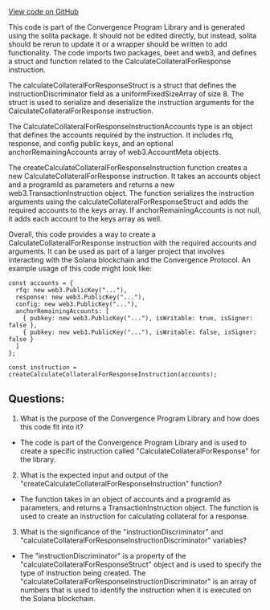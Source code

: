 [View code on GitHub](https://github.com/convergence-rfq/convergence-program-library/risk-engine/js/generated/instructions/calculateCollateralForResponse.ts)

This code is part of the Convergence Program Library and is generated using the solita package. It should not be edited directly, but instead, solita should be rerun to update it or a wrapper should be written to add functionality. The code imports two packages, beet and web3, and defines a struct and function related to the CalculateCollateralForResponse instruction.

The calculateCollateralForResponseStruct is a struct that defines the instructionDiscriminator field as a uniformFixedSizeArray of size 8. The struct is used to serialize and deserialize the instruction arguments for the CalculateCollateralForResponse instruction.

The CalculateCollateralForResponseInstructionAccounts type is an object that defines the accounts required by the instruction. It includes rfq, response, and config public keys, and an optional anchorRemainingAccounts array of web3.AccountMeta objects.

The createCalculateCollateralForResponseInstruction function creates a new CalculateCollateralForResponse instruction. It takes an accounts object and a programId as parameters and returns a new web3.TransactionInstruction object. The function serializes the instruction arguments using the calculateCollateralForResponseStruct and adds the required accounts to the keys array. If anchorRemainingAccounts is not null, it adds each account to the keys array as well.

Overall, this code provides a way to create a CalculateCollateralForResponse instruction with the required accounts and arguments. It can be used as part of a larger project that involves interacting with the Solana blockchain and the Convergence Protocol. An example usage of this code might look like:

```
const accounts = {
  rfq: new web3.PublicKey("..."),
  response: new web3.PublicKey("..."),
  config: new web3.PublicKey("..."),
  anchorRemainingAccounts: [
    { pubkey: new web3.PublicKey("..."), isWritable: true, isSigner: false },
    { pubkey: new web3.PublicKey("..."), isWritable: false, isSigner: false }
  ]
};

const instruction = createCalculateCollateralForResponseInstruction(accounts);
```
## Questions: 
 1. What is the purpose of the Convergence Program Library and how does this code fit into it?
- The code is part of the Convergence Program Library and is used to create a specific instruction called "CalculateCollateralForResponse" for the library.

2. What is the expected input and output of the "createCalculateCollateralForResponseInstruction" function?
- The function takes in an object of accounts and a programId as parameters, and returns a TransactionInstruction object. The function is used to create an instruction for calculating collateral for a response.

3. What is the significance of the "instructionDiscriminator" and "calculateCollateralForResponseInstructionDiscriminator" variables?
- The "instructionDiscriminator" is a property of the "calculateCollateralForResponseStruct" object and is used to specify the type of instruction being created. The "calculateCollateralForResponseInstructionDiscriminator" is an array of numbers that is used to identify the instruction when it is executed on the Solana blockchain.